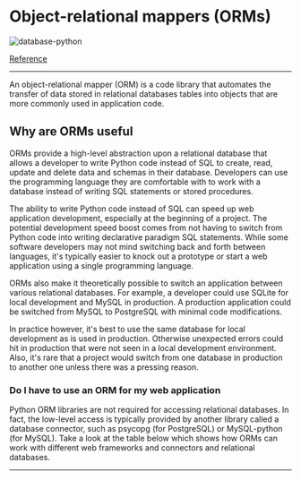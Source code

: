 # Object-relational mappers (ORMs)

![database-python](https://miro.medium.com/max/1050/0*UkOqM_a_agYwUOoV)

[Reference](https://www.fullstackpython.com/object-relational-mappers-orms.html)

---
An object-relational mapper (ORM) is a code library that automates the transfer of data stored in relational databases tables into objects that are more commonly used in application code.

## Why are ORMs useful

ORMs provide a high-level abstraction upon a relational database that allows a developer to write Python code instead of SQL to create, read, update and delete data and schemas in their database. Developers can use the programming language they are comfortable with to work with a database instead of writing SQL statements or stored procedures.

The ability to write Python code instead of SQL can speed up web application development, especially at the beginning of a project. The potential development speed boost comes from not having to switch from Python code into writing declarative paradigm SQL statements. While some software developers may not mind switching back and forth between languages, it's typically easier to knock out a prototype or start a web application using a single programming language.

ORMs also make it theoretically possible to switch an application between various relational databases. For example, a developer could use  SQLite  for local development and MySQL  in production. A production application could be switched from MySQL to  PostgreSQL  with minimal code modifications.

In practice however, it's best to use the same database for local development as is used in production. Otherwise unexpected errors could hit in production that were not seen in a local development environment. Also, it's rare that a project would switch from one database in production to another one unless there was a pressing reason.

### Do I have to use an ORM for my web application

Python ORM libraries are not required for accessing relational databases. In fact, the low-level access is typically provided by another library called a database connector, such as psycopg (for PostgreSQL) or MySQL-python (for MySQL). Take a look at the table below which shows how ORMs can work with different web frameworks and connectors and relational databases.

---
